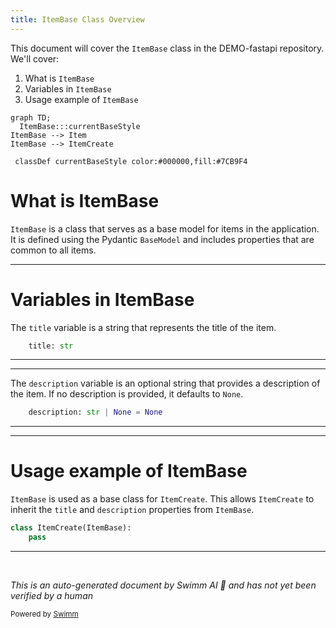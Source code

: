 ```yaml
---
title: ItemBase Class Overview
---
```

This document will cover the `ItemBase` class in the DEMO-fastapi repository. We'll cover:

1. What is `ItemBase`
2. Variables in `ItemBase`
3. Usage example of `ItemBase`

```mermaid
graph TD;
  ItemBase:::currentBaseStyle
ItemBase --> Item
ItemBase --> ItemCreate

 classDef currentBaseStyle color:#000000,fill:#7CB9F4
```

# What is ItemBase

`ItemBase` is a class that serves as a base model for items in the application. It is defined using the Pydantic `BaseModel` and includes properties that are common to all items.

<SwmSnippet path="/docs_src/sql_databases/sql_app_py310/schemas.py" line="5">

---

# Variables in ItemBase

The `title` variable is a string that represents the title of the item.

```python
    title: str
```

---

</SwmSnippet>

<SwmSnippet path="/docs_src/sql_databases/sql_app_py310/schemas.py" line="6">

---

The `description` variable is an optional string that provides a description of the item. If no description is provided, it defaults to `None`.

```python
    description: str | None = None
```

---

</SwmSnippet>

<SwmSnippet path="/docs_src/sql_databases/sql_app_py310/schemas.py" line="9">

---

# Usage example of ItemBase

`ItemBase` is used as a base class for `ItemCreate`. This allows `ItemCreate` to inherit the `title` and `description` properties from `ItemBase`.

```python
class ItemCreate(ItemBase):
    pass
```

---

</SwmSnippet>

&nbsp;

*This is an auto-generated document by Swimm AI 🌊 and has not yet been verified by a human*

<SwmMeta version="3.0.0" repo-id="Z2l0aHViJTNBJTNBREVNTy1mYXN0YXBpJTNBJTNBZ2lsYWRuYXZvdA==" repo-name="DEMO-fastapi" doc-type="general-class"><sup>Powered by [Swimm](/)</sup></SwmMeta>
